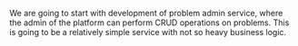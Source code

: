 We are going to start with development of problem admin service, where the admin of the platform can perform CRUD operations on problems. This is going to be a relatively simple service with not so heavy business logic.